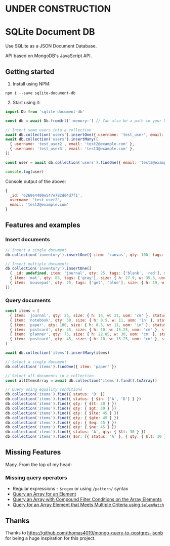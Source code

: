 # UNDER CONSTRUCTION

# SQLite Document DB

Use SQLite as a JSON Document Database.

API based on MongoDB's JavaScript API.

## Getting started

1. Install using NPM:

```
npm i --save sqlite-document-db
```

2. Start using it:

```javascript
import Db from 'sqlite-document-db'

const db = await Db.fromUrl(':memory:') // Can also be a path to your DB file

// Insert some users into a collection
await db.collection('users').insertOne({ username: 'test_user', email: 'test@example.com' })
await db.collection('users').insertMany([
  { username: 'test_user2', email: 'test2@example.com' },
  { username: 'test_user3', email: 'test3@example.com' },
])

const user = await db.collection('users').findOne({ email: 'test3@example.com' })

console.log(user)
```

Console output of the above:

```javascript
{
  _id: '626964400e547e782d04d7f1',
  username: 'test_user2',
  email: 'test2@example.com'
}
```

## Features and examples

### Insert documents

```javascript
// Insert a single document
db.collection('inventory').insertOne({ item: 'canvas', qty: 100, tags: ['cotton'], size: { h: 28, w: 35.5, uom: 'cm' } })

// Insert multiple documents
db.collection('inventory').insertOne([
  { _id: undefined, item: 'journal', qty: 25, tags: ['blank', 'red'], size: { h: 14, w: 21, uom: 'cm' } },
  { item: 'mat', qty: 85, tags: ['gray'], size: { h: 27.9, w: 35.5, uom: 'cm' } },
  { item: 'mousepad', qty: 25, tags: ['gel', 'blue'], size: { h: 19, w: 22.85, uom: 'cm' } }
])
```

### Query documents

```javascript
const items = [
  { item: 'journal', qty: 25, size: { h: 14, w: 21, uom: 'cm' }, status: 'A' },
  { item: 'notebook', qty: 50, size: { h: 8.5, w: 11, uom: 'in' }, status: 'A' },
  { item: 'paper', qty: 100, size: { h: 8.5, w: 11, uom: 'in' }, status: 'D' },
  { item: 'postcard', qty: 45, size: { h: 10, w: 15.25, uom: 'cm' }, status: 'C' },
  { item: 'planner', qty: 75, size: { h: 22.85, w: 30, uom: 'cm' }, status: 'D' },
  { item: 'postcard', qty: 45, size: { h: 10, w: 15.25, uom: 'cm' }, status: 'A' }
]

await db.collection('items').insertMany(items)

// Select a single document
db.collection('items').findOne({ item: 'paper' })

// Select all documents in a collection
const allItemsArray = await db.collection('items').find().toArray()

// Query using equality conditions
db.collection('items').find({ status: 'D' })
db.collection('items').find({ status: { $in: ['A', 'D'] } })
db.collection('items').find({ qty: { $lt: 30 } })
db.collection('items').find({ qty: { $gt: 30 } })
db.collection('items').find({ qty: { $lte: 45 } })
db.collection('items').find({ qty: { $gte: 45 } })
db.collection('items').find({ qty: { $eq: 45 } })
db.collection('items').find({ qty: { $ne: 45 } })
db.collection('items').find({ status: 'A', qty: { $lt: 30 } })
db.collection('items').find({ $or: [{ status: 'A' }, { qty: { $lt: 30 } }] })
```

## Missing Features

Many. From the top of my head:

### Missing query operators

- Regular expressions - `$regex` or using `/pattern/` syntax
- [Query an Array for an Element](https://www.mongodb.com/docs/manual/tutorial/query-arrays/#query-an-array-for-an-element)
- [Query an Array with Compound Filter Conditions on the Array Elements](https://www.mongodb.com/docs/manual/tutorial/query-arrays/#query-an-array-for-an-element)
- [Query for an Array Element that Meets Multiple Criteria using `$elemMatch`](https://www.mongodb.com/docs/manual/tutorial/query-arrays/#query-for-an-array-element-that-meets-multiple-criteria)

## Thanks

Thanks to <https://github.com/thomas4019/mongo-query-to-postgres-jsonb> for being a huge inspiration for this project.
